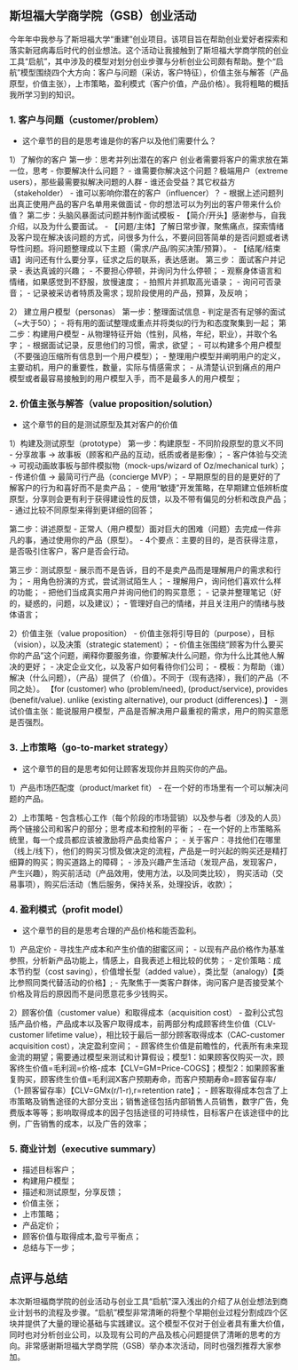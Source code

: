 ## 斯坦福大学商学院（GSB）创业活动

今年年中我参与了斯坦福大学“重建”创业项目。该项目旨在帮助创业爱好者探索和落实新冠病毒后时代的创业想法。这个活动让我接触到了斯坦福大学商学院的创业工具“启航”，其中涉及的模型对划分创业步骤与分析创业公司颇有帮助。整个“启航”模型围绕四个大方向：客户与问题（采访，客户特征），价值主张与解答（产品原型，价值主张），上市策略，盈利模式（客户价值，产品价格）。我将粗略的概括我所学习到的知识。


### 1. 客户与问题（customer/problem）
- 这个章节的目的是思考谁是你的客户以及他们需要什么？

1）了解你的客户
第一步：思考并列出潜在的客户
创业者需要将客户的需求放在第一位，思考
    - 你要解决什么问题？
    - 谁需要你解决这个问题？极端用户（extreme users），那些最需要拟解决问题的人群
    - 谁还会受益？其它权益方（stakeholder）
    - 谁可以影响你潜在的客户（influencer）？
    - 根据上述问题列出真正使用产品的客户名单用来做面试
    - 你的想法可以为列出的客户带来什么价值？
第二步：头脑风暴面试问题并制作面试模板
    - 【简介/开头】感谢参与，自我介绍，以及为什么要面试。 
    - 【问题/主体】了解日常步骤，聚焦痛点，探索情绪及客户现在解决该问题的方式，问很多为什么，不要问回答简单的是否问题或者诱导性问题。将问题整理成以下主题（需求/产品/购买决策/预算）。
    - 【结尾/结束语】询问还有什么要分享，征求之后的联系，表达感谢。
第三步： 面试客户并记录
    - 表达真诚的兴趣；
    - 不要担心停顿，并询问为什么停顿；
    - 观察身体语言和情绪，如果感觉到不舒服，放慢速度；
    - 拍照片并抓取高光语录；
    - 询问可否录音；
    - 记录被采访者特质及需求；现阶段使用的产品，预算，及反响；
   
2） 建立用户模型（personas）
第一步：整理面试信息
    - 判定是否有足够的面试（~大于50）；
    - 将有用的面试整理成重点并将类似的行为和态度聚集到一起；
第二步：构建用户模型
    - 从物理特征开始（性别，风格，年纪，职业），并取个名字；
    - 根据面试记录，反思他们的习惯，需求，欲望；
    - 可以构建多个用户模型（不要强迫压缩所有信息到一个用户模型）；
    - 整理用户模型并阐明用户的定义，主要动机，用户的重要性，数量，实际与情感需求；
    - 从清楚认识到痛点的用户模型或者最容易接触到的用户模型入手，而不是最多人的用户模型；
    
### 2. 价值主张与解答（value proposition/solution）
- 这个章节的目的是测试原型及其对客户的价值

1）构建及测试原型（prototype）
第一步：构建原型
    - 不同阶段原型的意义不同
        - 分享故事 -> 故事板（顾客和产品的互动，纸质或者是影像）；
        - 客户体验与交流 -> 可视动画故事板与部件模拟物（mock-ups/wizard of Oz/mechanical turk）；
        - 传递价值 -> 最简可行产品（concierge MVP）；
    - 早期原型的目的是更好的了解客户的行为和喜好而不是卖产品；
    - 使用“敏捷”开发策略，在早期建立低辨析度原型，分享则会更有利于获得建设性的反馈，以及不带有偏见的分析和改良产品；
    - 通过比较不同原型来得到更详细的回答；

第二步：讲述原型
    - 正常人（用户模型）面对巨大的困难（问题）去完成一件非凡的事，通过使用你的产品（原型）。
    - 4个要点：主要的目的，是否获得注意，是否吸引住客户，客户是否会行动。
    
第三步：测试原型
    - 展示而不是告诉，目的不是卖产品而是理解用户的需求和行为；
    - 用角色扮演的方式，尝试测试陌生人；
    - 理解用户，询问他们喜欢什么样的功能；
    - 把他们当成真实用户并询问他们的购买意愿；
    - 记录并整理笔记（好的，疑惑的，问题，以及建议）；
    - 管理好自己的情绪，并且关注用户的情绪与肢体语言；


2）价值主张（value proposition）
    - 价值主张将引导目的（purpose），目标（vision），以及决策（strategic statement）；
    - 价值主张围绕“顾客为什么要买你的产品”这个问题，阐释你要服务谁，你要解决什么问题，你为什么比其他人解决的更好；
    - 决定企业文化，以及客户如何看待你们公司；
    - 模板：为帮助（谁）解决（什么问题），（产品）提供了（价值）。不同于（现有选择），我们的产品（不同之处）。 【for (customer) who (problem/need), (product/service), provides (benefit/value). unlike (existing alternative), our product (differences).】
    - 测试价值主张：能说服用户模型，产品是否解决用户最重视的需求，用户的购买意愿是否强烈。
    

### 3. 上市策略（go-to-market strategy）
- 这个章节的目的是思考如何让顾客发现你并且购买你的产品。

1）产品市场匹配度（product/market fit）
    - 在一个好的市场里有一个可以解决问题的产品。

2）上市策略
    - 包含核心工作（每个阶段的市场营销）以及参与者（涉及的人员）两个链接公司和客户的部分；思考成本和控制的平衡；
    - 在一个好的上市策略系统里，每一个成员都应该被激励将产品卖给客户；
    - 关于客户：寻找他们在哪里（线上/线下），他们的购买习惯及做决定的流程，产品是一时兴起的购买还是精打细算的购买；购买道路上的障碍；
    - 涉及兴趣产生活动（发现产品，发现客户，产生兴趣），购买前活动（产品效用，使用方法，以及同类比较）， 购买活动（交易事项），购买后活动（售后服务，保持关系，处理投诉，收款）；
    
    
### 4. 盈利模式（profit model）
- 这个章节的目的是思考合理的产品价格和能否盈利。

1）产品定价
    - 寻找生产成本和产生价值的甜蜜区间；
    - 以现有产品价格作为基准参照，分析新产品功能上，情感上，自我表述上相比较的优势；
    - 定价策略：成本节约型（cost saving），价值增长型（added value），类比型（analogy）【类比参照同类代替活动的价格】;
    - 先聚焦于一类客户群体，询问客户是否接受某个价格及背后的原因而不是问愿意花多少钱购买。


2）顾客价值（customer value）和取得成本（acquisition cost）
    - 盈利公式包括产品价格，产品成本以及客户取得成本，前两部分构成顾客终生价值（CLV-customer lifetime value），相比较于最后一部分顾客取得成本（CAC-customer acquisition cost），决定盈利空间；
    - 顾客终生价值是前瞻性的，代表所有未来现金流的期望；需要通过模型来测试和计算假设；模型1：如果顾客仅购买一次，顾客终生价值=毛利润=价格-成本【CLV=GM=Price-COGS】；模型2：如果顾客重复购买，顾客终生价值=毛利润X客户预期寿命，而客户预期寿命=顾客留存率/（1-顾客留存率）【CLV=GMx(r/1-r),r=retention rate】；
    - 顾客取得成本包含了上市策略及销售途径的大部分支出；销售途径包括内部销售人员销售，数字广告，免费版本等等；影响取得成本的因子包括途径的可持续性，目标客户在该途径中的比例，广告销售的成本，以及广告的效率；
    
    
    
### 5. 商业计划（executive summary）
   - 描述目标客户；
   - 构建用户模型；
   - 描述和测试原型，分享反馈；
   - 价值主张；
   - 上市策略；
   - 产品定价；
   - 顾客价值与取得成本,盈亏平衡点；
   - 总结与下一步；
    
    
## 点评与总结
本次斯坦福商学院的创业活动与创业工具“启航”深入浅出的介绍了从创业想法到商业计划书的流程及步骤。“启航”模型非常清晰的将整个早期创业过程分割成四个区块并提供了大量的理论基础与实践建议。这个模型不仅对于创业者具有重大价值，同时也对分析创业公司，以及现有公司的产品及核心问题提供了清晰的思考的方向。非常感谢斯坦福大学商学院（GSB）举办本次活动，同时也强烈推荐大家参加。

